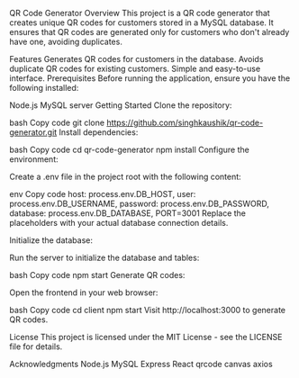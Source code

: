 QR Code Generator
Overview
This project is a QR code generator that creates unique QR codes for customers stored in a MySQL database. It ensures that QR codes are generated only for customers who don't already have one, avoiding duplicates.

Features
Generates QR codes for customers in the database.
Avoids duplicate QR codes for existing customers.
Simple and easy-to-use interface.
Prerequisites
Before running the application, ensure you have the following installed:

Node.js
MySQL server
Getting Started
Clone the repository:

bash
Copy code
git clone https://github.com/singhkaushik/qr-code-generator.git
Install dependencies:

bash
Copy code
cd qr-code-generator
npm install
Configure the environment:

Create a .env file in the project root with the following content:

env
Copy code
host: process.env.DB_HOST,
user: process.env.DB_USERNAME,
password: process.env.DB_PASSWORD,
database: process.env.DB_DATABASE,
PORT=3001
Replace the placeholders with your actual database connection details.

Initialize the database:

Run the server to initialize the database and tables:

bash
Copy code
npm start
Generate QR codes:

Open the frontend in your web browser:

bash
Copy code
cd client
npm start
Visit http://localhost:3000 to generate QR codes.

License
This project is licensed under the MIT License - see the LICENSE file for details.

Acknowledgments
Node.js
MySQL
Express
React
qrcode
canvas
axios